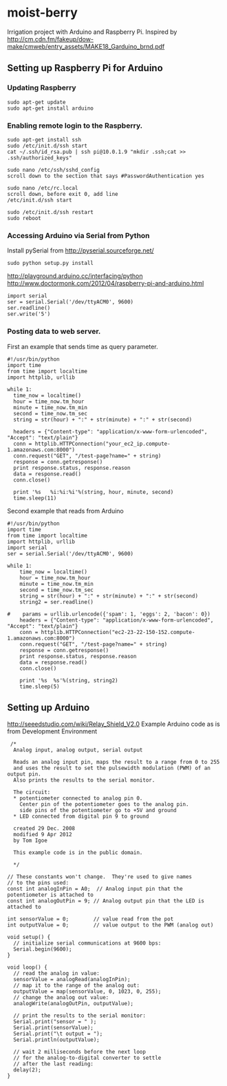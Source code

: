 moist-berry
===========

Irrigation project with Arduino and Raspberry Pi.
  Inspired by http://cm.cdn.fm/fakeup/dow-make/cmweb/entry_assets/MAKE18_Garduino_brnd.pdf

## Setting up Raspberry Pi for Arduino

### Updating Raspberry

    sudo apt-get update
    sudo apt-get install arduino

### Enabling remote login to the Raspberry.

    sudo apt-get install ssh
    sudo /etc/init.d/ssh start
    cat ~/.ssh/id_rsa.pub | ssh pi@10.0.1.9 "mkdir .ssh;cat >> .ssh/authorized_keys"
    
    sudo nano /etc/ssh/sshd_config
    scroll down to the section that says #PasswordAuthentication yes

    sudo nano /etc/rc.local
    scroll down, before exit 0, add line 
    /etc/init.d/ssh start

    sudo /etc/init.d/ssh restart
    sudo reboot

### Accessing Arduino via Serial from Python    
Install pySerial from http://pyserial.sourceforge.net/

    sudo python setup.py install

http://playground.arduino.cc/interfacing/python
http://www.doctormonk.com/2012/04/raspberry-pi-and-arduino.html

    import serial
    ser = serial.Serial('/dev/ttyACM0', 9600)
    ser.readline()
    ser.write('5')
    
### Posting data to web server.
First an example that sends time as query parameter.

    #!/usr/bin/python
    import time
    from time import localtime
    import httplib, urllib

    while 1:
      time_now = localtime()
      hour = time_now.tm_hour
      minute = time_now.tm_min
      second = time_now.tm_sec
      string = str(hour) + ":" + str(minute) + ":" + str(second)

      headers = {"Content-type": "application/x-www-form-urlencoded", "Accept": "text/plain"}
      conn = httplib.HTTPConnection("your_ec2_ip.compute-1.amazonaws.com:8000")
      conn.request("GET", "/test-page?name=" + string)
      response = conn.getresponse()
      print response.status, response.reason
      data = response.read()
      conn.close()

      print '%s   %i:%i:%i'%(string, hour, minute, second)
      time.sleep(11)

Second example that reads from Arduino

    #!/usr/bin/python
    import time
    from time import localtime
    import httplib, urllib
    import serial
    ser = serial.Serial('/dev/ttyACM0', 9600)

    while 1:
        time_now = localtime()
        hour = time_now.tm_hour
        minute = time_now.tm_min
        second = time_now.tm_sec
        string = str(hour) + ":" + str(minute) + ":" + str(second)
        string2 = ser.readline()
        
    #    params = urllib.urlencode({'spam': 1, 'eggs': 2, 'bacon': 0})
        headers = {"Content-type": "application/x-www-form-urlencoded", "Accept": "text/plain"}
        conn = httplib.HTTPConnection("ec2-23-22-150-152.compute-1.amazonaws.com:8000")
        conn.request("GET", "/test-page?name=" + string)
        response = conn.getresponse()
        print response.status, response.reason
        data = response.read()
        conn.close()
        
        print '%s  %s'%(string, string2)
        time.sleep(5)

## Setting up Arduino
http://seeedstudio.com/wiki/Relay_Shield_V2.0
Example Arduino code as is from Development Environment

     /*
      Analog input, analog output, serial output
 
      Reads an analog input pin, maps the result to a range from 0 to 255
      and uses the result to set the pulsewidth modulation (PWM) of an output pin.
      Also prints the results to the serial monitor.
 
      The circuit:
      * potentiometer connected to analog pin 0.
        Center pin of the potentiometer goes to the analog pin.
        side pins of the potentiometer go to +5V and ground
      * LED connected from digital pin 9 to ground
 
      created 29 Dec. 2008
      modified 9 Apr 2012
      by Tom Igoe
  
      This example code is in the public domain.
 
      */

    // These constants won't change.  They're used to give names
    // to the pins used:
    const int analogInPin = A0;  // Analog input pin that the potentiometer is attached to
    const int analogOutPin = 9; // Analog output pin that the LED is attached to

    int sensorValue = 0;        // value read from the pot
    int outputValue = 0;        // value output to the PWM (analog out)

    void setup() {
      // initialize serial communications at 9600 bps:
      Serial.begin(9600); 
    }

    void loop() {
      // read the analog in value:
      sensorValue = analogRead(analogInPin);            
      // map it to the range of the analog out:
      outputValue = map(sensorValue, 0, 1023, 0, 255);  
      // change the analog out value:
      analogWrite(analogOutPin, outputValue);           

      // print the results to the serial monitor:
      Serial.print("sensor = " );                        
      Serial.print(sensorValue);      
      Serial.print("\t output = ");      
      Serial.println(outputValue);    

      // wait 2 milliseconds before the next loop
      // for the analog-to-digital converter to settle
      // after the last reading:
      delay(2);                     
    }
